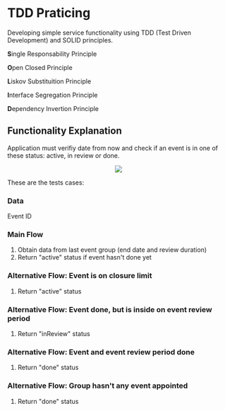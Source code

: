 # TDD Praticing

Developing simple service functionality using TDD (Test Driven Development) and SOLID principles.

**S**ingle Responsability Principle

**O**pen Closed Principle

**L**iskov Substituition Principle

**I**nterface Segregation Principle

**D**ependency Invertion Principle


## Functionality Explanation

Application must verifiy date from now and check if an event is in one of these status: active, in review or done.


<p align="center">
   <img src="https://github.com/felipedmsantos95/tdd-praticing/tree/main/img"/>
 </p>


These are the tests cases:

### Data
Event ID

### Main Flow

1. Obtain data from last event group (end date and review duration)
2. Return "active" status if event hasn't done yet

### Alternative Flow: Event is on closure limit
1. Return "active" status

### Alternative Flow: Event done, but is inside on event review period
1. Return "inReview" status

### Alternative Flow: Event and event review period done
1. Return "done" status

### Alternative Flow: Group hasn't any event appointed
1. Return "done" status

